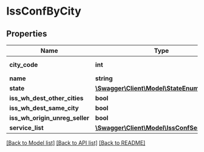 # IssConfByCity

## Properties
Name | Type | Description | Notes
------------ | ------------- | ------------- | -------------
**city_code** | **int** | City Code (IBGE) | 
**name** | **string** |  | [optional] 
**state** | [**\Swagger\Client\Model\StateEnum**](StateEnum.md) |  | [optional] 
**iss_wh_dest_other_cities** | **bool** |  | [optional] 
**iss_wh_dest_same_city** | **bool** |  | [optional] 
**iss_wh_origin_unreg_seller** | **bool** |  | [optional] 
**service_list** | [**\Swagger\Client\Model\IssConfServiceList[]**](IssConfServiceList.md) |  | [optional] 

[[Back to Model list]](../README.md#documentation-for-models) [[Back to API list]](../README.md#documentation-for-api-endpoints) [[Back to README]](../README.md)


